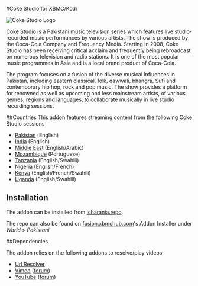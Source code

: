 #Coke Studio for XBMC/Kodi

![Coke Studio Logo](http://upload.wikimedia.org/wikipedia/en/3/30/CokeStudioLogo_BkSm.png) 

[Coke Studio](http://en.wikipedia.org/wiki/Coke_Studio) is a Pakistani music television series which features live studio-recorded music performances by various artists. The show is produced by the Coca-Cola Company and Frequency Media. Starting in 2008, Coke Studio has been receiving critical acclaim and frequently being rebroadcast on numerous television and radio stations. It is one of the most popular music programmes in Asia and is a local brand product of Coca-Cola.

The program focuses on a fusion of the diverse musical influences in Pakistan, including eastern classical, folk, qawwali, bhangra, Sufi and contemporary hip hop, rock and pop music. The show provides a platform for renowned as well as upcoming and less mainstream artists, of various genres, regions and languages, to collaborate musically in live studio recording sessions.

##Countries
This addon features streaming content from the following Coke Studio sessions

 - [Pakistan](http://www.cokestudio.com.pk/) (English)
 - [India](http://www.cokestudioindia.com/) (English)
 - [Middle East](http://www.cokestudiome.com/) (English/Arabic)
 - [Mozambique](http://mz.cokestudio.com/) (Portuguese)
 - [Tanzania](http://www.cokestudio.co.tz/) (English/Swahili)
 - [Nigeria](http://www.cokestudio.ng/) (English/French)
 - [Kenya](http://www.cokestudio.co.ke/) (English/French/Swahili)
 - [Uganda](http://www.cokestudio.co.ug/) (English/Swahili)

## Installation
The addon can be installed from [icharania.repo](https://github.com/irfancharania/icharania.repo/archive/master.zip).

The repo can also be found on [fusion.xbmchub.com](fusion.xbmchub.com)'s Addon Installer under *World* > *Pakistani*

##Dependencies

The addon relies on the following addons to resolve/play videos

 - [Url Resolver](http://wiki.xbmc.org/index.php?title=Add-on:Urlresolver)
 - [Vimeo](http://wiki.xbmc.org/index.php?title=Add-on:Vimeo) ([forum](http://forum.kodi.tv/showthread.php?tid=81052))
 - [YouTube](http://wiki.xbmc.org/index.php?title=Add-on:YouTube) ([forum](http://forum.kodi.tv/showthread.php?tid=79487))

